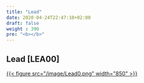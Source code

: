 ```yaml
---
title: "Lead"
date: 2020-04-24T22:47:10+02:00
draft: false
weight : 390
pre: "<b></b>"
---
```


## Lead [LEA00]
[{{< figure src="/image/Lead0.png"  width="850"  >}}](/image/Lead0.png)

